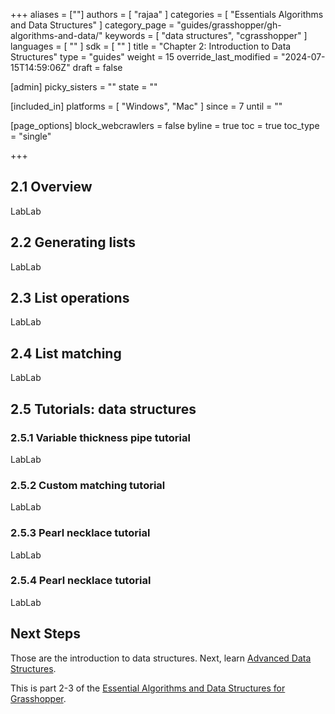 +++
aliases = [""]
authors = [ "rajaa" ]
categories = [ "Essentials Algorithms and Data Structures" ]
category_page = "guides/grasshopper/gh-algorithms-and-data/"
keywords = [ "data structures", "cgrasshopper" ]
languages = [ "" ]
sdk = [ "" ]
title = "Chapter 2: Introduction to Data Structures"
type = "guides"
weight = 15
override_last_modified = "2024-07-15T14:59:06Z"
draft = false

[admin]
picky_sisters = ""
state = ""

[included_in]
platforms = [ "Windows", "Mac" ]
since = 7
until = ""

[page_options]
block_webcrawlers = false
byline = true
toc = true
toc_type = "single"

+++
## 2.1 Overview

LabLab

## 2.2 Generating lists

LabLab

## 2.3 List operations

LabLab


## 2.4 List matching

LabLab

## 2.5 Tutorials: data structures

### 2.5.1 Variable thickness pipe tutorial

LabLab

### 2.5.2 Custom matching tutorial  

LabLab

### 2.5.3 Pearl necklace tutorial

LabLab

### 2.5.4 Pearl necklace tutorial

LabLab

## Next Steps

Those are the introduction to data structures. Next, learn [Advanced Data Structures](/guides/grasshopper/gh-algorithms-and-data-structures/advanced-data-structures/).

This is part 2-3 of the [Essential Algorithms and Data Structures for Grasshopper](/guides/grasshopper/gh-algorithms-and-data/).
